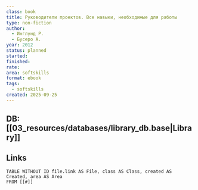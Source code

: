 ```yaml
---
class: book
title: Руководители проектов. Все навыки, необходимые для работы
type: non-fiction
author:
  - Инглунд Р.
  - Бусеро А.
year: 2012
status: planned
started:
finished:
rate:
area: softskills
format: ebook
tags:
  - softskills
created: 2025-09-25
---
```

## DB: [[03_resources/databases/library_db.base|Library]]

## Links

```dataview
TABLE WITHOUT ID file.link AS File, class AS Class, created AS Created, area AS Area
FROM [[#]]
````